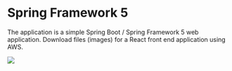 # Spring Framework 5

The application is a simple Spring Boot / Spring Framework 5 web application. Download files (images) for a React front
end application using AWS.


<img src="https://o.remove.bg/uploads/c7f09cf3-6924-4e50-9d6e-8aec45b6141a/66605971-035df380-eba9-11e9-9f03-2067756be318.png" />



